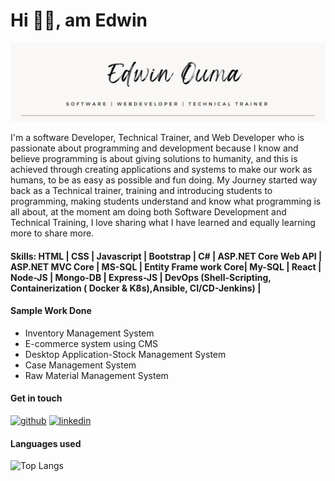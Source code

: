 # Hi 👋🏾, am Edwin

![I am GitHub Readme Generator's creator](https://github.com/Edouma/Edouma/blob/main/banner2.png)

I'm a software Developer, Technical Trainer, and Web Developer who is passionate about programming and development because I know and believe programming is about giving solutions to humanity, and this is achieved through creating applications and systems to make our work as humans, to be as easy as possible and fun doing. My Journey started way back as a Technical trainer, training and introducing students to programming, making students understand and know what programming is all about, at the moment am doing both Software Development and Technical Training, I love sharing what I have learned and equally learning more to share more.

#### Skills: HTML | CSS | Javascript | Bootstrap | C# | ASP.NET Core Web API | ASP.NET MVC Core | MS-SQL | Entity Frame work Core| My-SQL | React | Node-JS | Mongo-DB | Express-JS | DevOps (Shell-Scripting, Containerization ( Docker & K8s),Ansible, CI/CD-Jenkins) |

#### Sample Work Done
-  Inventory Management System
-  E-commerce system using CMS
-  Desktop Application-Stock Management System
-  Case Management System
-  Raw Material Management System

#### Get in touch
[<img src='https://cdn.jsdelivr.net/npm/simple-icons@3.0.1/icons/github.svg' alt='github' height='30'>](https://github.com/Edouma)  [<img src='https://cdn.jsdelivr.net/npm/simple-icons@3.0.1/icons/linkedin.svg' alt='linkedin' height='30'>](https://www.linkedin.com/in/edwin-ouma-21825248//)  

#### Languages used
![Top Langs](https://github-readme-stats.vercel.app/api/top-langs/?username=Edouma)

<!--<a href='https://docs.github.com/en/developers'><img src='https://raw.githubusercontent.com/acervenky/animated-github-badges/master/assets/devbadge.gif' width='40' height='40'></a> <a href='https://github.com/pricing'><img src='https://raw.githubusercontent.com/acervenky/animated-github-badges/master/assets/pro.gif' width='40' height='40'></a> <a href='https://stars.github.com/'><img src='https://raw.githubusercontent.com/acervenky/animated-github-badges/master/assets/starbadge.gif' width='35' height='35'></a> <a href='https://docs.github.com/en/github/supporting-the-open-source-community-with-github-sponsors'><img src='https://raw.githubusercontent.com/acervenky/animated-github-badges/master/assets/sponsorbadge.gif' width='35' height='35'></a> --!>
